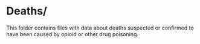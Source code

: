# Deaths/ 

This folder contains files with data about deaths suspected or confirmed to have been caused by opioid or other drug poisoning.
